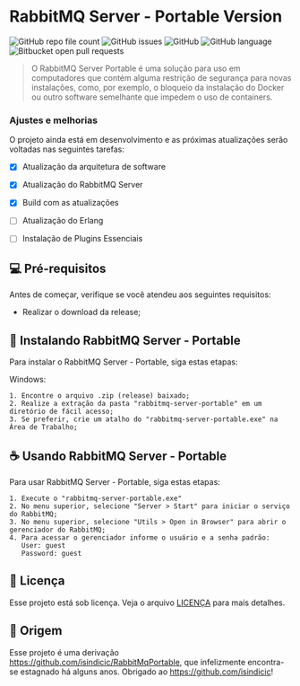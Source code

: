 # RabbitMQ Server - Portable Version

<!---Esses são exemplos. Veja https://shields.io para outras pessoas ou para personalizar este conjunto de escudos. Você pode querer incluir dependências, status do projeto e informações de licença aqui--->

![GitHub repo file count](https://img.shields.io/github/directory-file-count/CamiloJr/rabbitmq-server-portable?style=flat-square)
![GitHub issues](https://img.shields.io/github/issues/CamiloJr/rabbitmq-server-portable?style=flat-square)
![GitHub](https://img.shields.io/github/license/CamiloJr/rabbitmq-server-portable?style=flat-square)
![GitHub language](https://img.shields.io/github/languages/count/CamiloJr/rabbitmq-server-portable?style=flat-square)
![Bitbucket open pull requests](https://img.shields.io/bitbucket/pr-raw/CamiloJr/rabbitmq-server-portable?style=flat-square)



> O RabbitMQ Server Portable é uma solução para uso em computadores que contém alguma restrição de segurança para novas instalações, como, por exemplo,  o bloqueio da instalação do Docker ou outro software semelhante que impedem o uso de containers.

### Ajustes e melhorias

O projeto ainda está em desenvolvimento e as próximas atualizações serão voltadas nas seguintes tarefas:

- [x] Atualização da arquitetura de software
- [x] Atualização do RabbitMQ Server
- [x] Build com as atualizações
- [ ] Atualização do Erlang
- [ ] Instalação de Plugins Essenciais


## 💻 Pré-requisitos

Antes de começar, verifique se você atendeu aos seguintes requisitos:

* Realizar o download da release;


## 🚀 Instalando RabbitMQ Server - Portable

Para instalar o RabbitMQ Server - Portable, siga estas etapas:

Windows:
```
1. Encontre o arquivo .zip (release) baixado; 
2. Realize a extração da pasta "rabbitmq-server-portable" em um diretório de fácil acesso;
3. Se preferir, crie um atalho do "rabbitmq-server-portable.exe" na Área de Trabalho;
```

## ☕ Usando RabbitMQ Server - Portable

Para usar RabbitMQ Server - Portable, siga estas etapas:

```
1. Execute o "rabbitmq-server-portable.exe"
2. No menu superior, selecione "Server > Start" para iniciar o serviço do RabbitMQ;
3. No menu superior, selecione "Utils > Open in Browser" para abrir o gerenciador do RabbitMQ;
4. Para acessar o gerenciador informe o usuário e a senha padrão:
   User: guest
   Password: guest
```

## 📝 Licença

Esse projeto está sob licença. Veja o arquivo [LICENÇA](LICENSE) para mais detalhes.

## 🧡 Origem

Esse projeto é uma derivação https://github.com/isindicic/RabbitMqPortable, que infelizmente encontra-se estagnado há alguns anos.
Obrigado ao https://github.com/isindicic!

